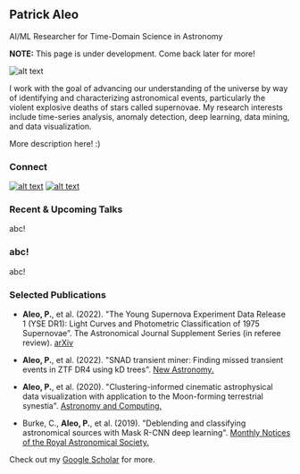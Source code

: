 ## Patrick Aleo
AI/ML Researcher for Time-Domain Science in Astronomy

**NOTE:** This page is under development. Come back later for more!

![alt text](https://github.com/patrickaleo/patrickaleo/blob/master/headshot.jpg "Patrick Aleo Headshot")

I work with the goal of advancing our understanding of the universe by way of identifying and characterizing astronomical events, particularly the violent explosive deaths of stars called supernovae. My research interests include time-series analysis, anomaly detection, deep learning, data mining, and data visualization.

More description here! :) 

### Connect

[![alt text](https://github.com/patrickaleo/patrickaleo/blob/master/GitHub.png "Github Logo")](https://github.com/patrickdaleo)
[![alt text](https://github.com/patrickaleo/patrickaleo/blob/master/LinkedIn.png "LinkedIn Logo")](https://www.linkedin.com/in/patrickdaleo/)

### Recent & Upcoming Talks

abc!

### abc!

abc!

### Selected Publications

* **Aleo, P.**, et al. (2022). "The Young Supernova Experiment Data Release 1 (YSE DR1): Light Curves and Photometric Classification of 1975 Supernovae”. The Astronomical Journal Supplement Series (in referee review). [arXiv](https://arxiv.org/pdf/2211.07128.pdf)

* **Aleo, P.**, et al. (2022). "SNAD transient miner: Finding missed transient events in ZTF DR4 using kD trees". [New Astronomy.](https://doi.org/10.1016/j.newast.2022.101846)

* **Aleo, P.**, et al. (2020). "Clustering-informed cinematic astrophysical data visualization with application to the Moon-forming terrestrial synestia". [Astronomy and Computing.](https://doi.org/10.1016/j.ascom.2020.100424)

* Burke, C., **Aleo, P.**, et al. (2019). "Deblending and classifying astronomical sources with Mask R-CNN deep learning". [Monthly Notices of the Royal Astronomical Society.](https://doi.org/10.1093/mnras/stz2845)

Check out my [Google Scholar](https://scholar.google.com/citations?user=HjhA3J8AAAAJ&hl=en) for more.
